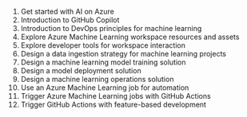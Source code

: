 1. Get started with AI on Azure
2. Introduction to GitHub Copilot
3. Introduction to DevOps principles for machine learning
4. Explore Azure Machine Learning workspace resources and assets
5. Explore developer tools for workspace interaction
6. Design a data ingestion strategy for machine learning projects
7. Design a machine learning model training solution
8. Design a model deployment solution
9. Design a machine learning operations solution
10. Use an Azure Machine Learning job for automation
11. Trigger Azure Machine Learning jobs with GitHub Actions
12. Trigger GitHub Actions with feature-based development
